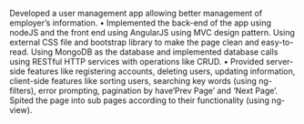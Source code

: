 Developed a user management app allowing better management of employer’s information. 
• Implemented the back-end of the app using nodeJS and the front end using AngularJS using MVC design pattern. Using external CSS file and bootstrap library to make the page clean and easy-to-read. Using MongoDB as the database and implemented database calls using RESTful HTTP services with operations like CRUD. 
• Provided server-side features like registering accounts, deleting users, updating information, client-side features like sorting users, searching key words (using ng-filters), error prompting, pagination by have‘Prev Page’ and ‘Next Page’. Spited the page into sub pages according to their functionality (using ng-view). 

